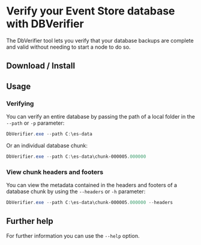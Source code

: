 # Verify your Event Store database with DBVerifier

The DbVerifier tool lets you verify that your database backups are complete and valid without needing to start a node to do so.

## Download / Install

<!-- TODO: When we have details -->

## Usage

### Verifying

You can verify an entire database by passing the path of a local folder in the `--path` or `-p` parameter:

```powershell
DbVerifier.exe --path C:\es-data
```

Or an individual database chunk:

```powershell
DbVerifier.exe --path C:\es-data\chunk-000005.000000
```

### View chunk headers and footers

You can view the metadata contained in the headers and footers of a database chunk by using the `--headers` or `-h` parameter:

```powershell
DbVerifier.exe --path C:\es-data\chunk-000005.000000 --headers
```

## Further help

For further information you can use the `--help` option.
